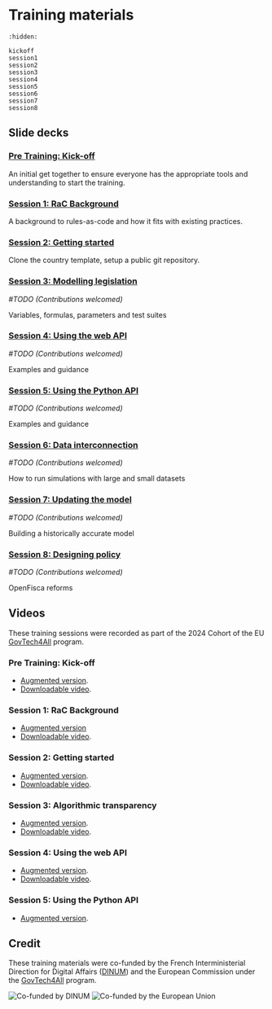 # <i icon-name="book"></i> Training materials

```{toctree}
:hidden:

kickoff
session1
session2
session3
session4
session5
session6
session7
session8
```

## Slide decks

### [Pre Training: Kick-off](./kickoff.md)

An initial get together to ensure everyone has the appropriate tools and understanding to start the training.

### [Session 1: RaC Background](./session1.md)

A background to rules-as-code and how it fits with existing practices.

### [Session 2: Getting started](./session2.md)

Clone the country template, setup a public git repository.

### [Session 3: Modelling legislation​](./session3.md)  

_#TODO (Contributions welcomed)_

Variables, formulas, parameters and test suites

### [Session 4: Using the web API​](./session4.md)

_#TODO (Contributions welcomed)_

Examples and guidance

### [Session 5: Using the Python API​](./session5.md)

_#TODO (Contributions welcomed)_

Examples and guidance

### [Session 6: Data interconnection​​](./session6.md)

_#TODO (Contributions welcomed)_

How to run simulations with large and small datasets

### [Session 7: Updating the model​​](./session7.md)

_#TODO (Contributions welcomed)_

Building a historically accurate model

### [Session 8: Designing policy​​​](./session8.md)

_#TODO (Contributions welcomed)_

OpenFisca reforms

## Videos

These training sessions were recorded as part of the 2024 Cohort of the EU [GovTech4All](https://interoperable-europe.ec.europa.eu/collection/govtechconnect/govtech4all) program.

### Pre Training: Kick-off

- [Augmented version](https://webinaire.bbb-dinum-scalelite.visio.education.fr/playback/presentation/2.3/8a90c519e4ee59747cef18db09714b2ddac0e8b9-1715760590666).
- [Downloadable video](https://cloud.openfisca.org/s/582X5QjoZ6CjTmF?dir=undefined&openfile=8096).

### Session 1: RaC Background

- [Augmented version](https://webinaire.bbb-dinum-scalelite.visio.education.fr/playback/presentation/2.3/8a90c519e4ee59747cef18db09714b2ddac0e8b9-1716360868420)
- [Downloadable video](https://cloud.openfisca.org/s/582X5QjoZ6CjTmF?dir=undefined&openfile=8178).

### Session 2: Getting started

- [Augmented version](https://webinaire.bbb-dinum-scalelite.visio.education.fr/playback/presentation/2.3/8a90c519e4ee59747cef18db09714b2ddac0e8b9-1716532557643).
- [Downloadable video](https://cloud.openfisca.org/s/582X5QjoZ6CjTmF?dir=undefined&openfile=8178).

### Session 3: Algorithmic transparency

- [Augmented version](https://webinaire.bbb-dinum-scalelite.visio.education.fr/playback/presentation/2.3/8a90c519e4ee59747cef18db09714b2ddac0e8b9-1716965399220).
- [Downloadable video](https://cloud.openfisca.org/s/582X5QjoZ6CjTmF?dir=undefined&openfile=8176).

### Session 4: Using the web API

- [Augmented version](https://webinaire.bbb-dinum-scalelite.visio.education.fr/playback/presentation/2.3/8a90c519e4ee59747cef18db09714b2ddac0e8b9-1718172092967).
- [Downloadable video](https://cloud.openfisca.org/s/582X5QjoZ6CjTmF?dir=undefined&openfile=8218).

### Session 5: Using the Python API

- [Augmented version](https://webinaire.bbb-dinum-scalelite.visio.education.fr/playback/presentation/2.3/8a90c519e4ee59747cef18db09714b2ddac0e8b9-1718779000584).

## Credit

These training materials were co-funded by the French Interministerial Direction for Digital Affairs ([DINUM](https://www.numerique.gouv.fr)) and the European Commission under the [GovTech4All](https://interoperable-europe.ec.europa.eu/collection/govtechconnect/govtech4all) program.

<div class="cofunders">
  <img src="/_static/img/training/dinum.png" alt="Co-funded by DINUM" />
  <img src="/_static/img/training/cofunded_by_eu.png" alt="Co-funded by the European Union" />
</div>
